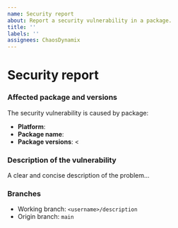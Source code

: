 ```yaml
---
name: Security report
about: Report a security vulnerability in a package.
title: ''
labels: ''
assignees: ChaosDynamix
---
```


# Security report

### Affected package and versions
The security vulnerability is caused by package:
- **Platform**:
- **Package name**:
- **Package versions**: <

### Description of the vulnerability 
A clear and concise description of the problem...

### Branches
- Working branch: `<username>/description`
- Origin branch: `main`
